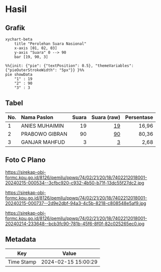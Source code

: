 # Hasil

## Grafik

```mermaid
xychart-beta
    title "Perolehan Suara Nasional"
    x-axis [01, 02, 03]
    y-axis "Suara" 0 --> 90
    bar [19, 90, 3]
```

```mermaid
%%{init: {"pie": {"textPosition": 0.5}, "themeVariables": {"pieOuterStrokeWidth": "5px"}} }%%
pie showData
    "1" : 19
    "2" : 90
    "3" : 3
```

## Tabel

| No. | Nama Paslon    | Suara | Suara (raw) | Persentase |
|:--- |:-------------- | -----:| -----------:| ----------:|
| 1   | ANIES MUHAIMIN | 19    | [19][p-1]   | 16,96      |
| 2   | PRABOWO GIBRAN | 90    | [90][p-2]   | 80,36      |
| 3   | GANJAR MAHFUD  | 3     | [3][p-3]    | 2,68       |


[p-1]: https://github.com/gigit-pemilu/pemilu-2024/blob/main/pilpres/hitung-suara/sub/74-sulawesi-tenggara/sub/02-konawe/sub/21-bondoala/sub/2018-pebunooha-dalam/sub/001-tps/sub/paslon-1.txt
[p-2]: https://github.com/gigit-pemilu/pemilu-2024/blob/main/pilpres/hitung-suara/sub/74-sulawesi-tenggara/sub/02-konawe/sub/21-bondoala/sub/2018-pebunooha-dalam/sub/001-tps/sub/paslon-2.txt
[p-3]: https://github.com/gigit-pemilu/pemilu-2024/blob/main/pilpres/hitung-suara/sub/74-sulawesi-tenggara/sub/02-konawe/sub/21-bondoala/sub/2018-pebunooha-dalam/sub/001-tps/sub/paslon-3.txt

## Foto C Plano

https://sirekap-obj-formc.kpu.go.id/8126/pemilu/ppwp/74/02/21/20/18/7402212018001-20240215-000534--3cfbc920-c932-4b50-b71f-13dc55f27dc2.jpg

https://sirekap-obj-formc.kpu.go.id/8126/pemilu/ppwp/74/02/21/20/18/7402212018001-20240215-000737--2d9e2dbf-94a3-4c5b-8218-c808548e5af9.jpg

https://sirekap-obj-formc.kpu.go.id/8126/pemilu/ppwp/74/02/21/20/18/7402212018001-20240214-233648--bcb3fc90-781b-45f6-8f0f-82c025265ec0.jpg


## Metadata

| Key        | Value               |
| ---------- | ------------------- |
| Time Stamp | 2024-02-15 15:00:29 |



